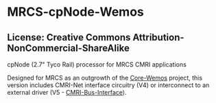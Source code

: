 # MRCS-cpNode-Wemos
## License: Creative Commons Attribution-NonCommercial-ShareAlike

cpNode (2.7" Tyco Rail) processor for MRCS CMRI applications

Designed for MRCS as an outgrowth of the [Core-Wemos](/pages/Core-Wemos.html) project, this version includes
CMRI-Net interface circuitry (V4) or interconnect to an external driver (V5 - [CMRI-Bus-Interface](/pages/CMRI-Bus-Interface.html)).



